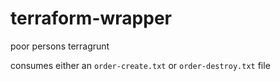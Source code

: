 # terraform-wrapper

poor persons terragrunt

consumes either an `order-create.txt` or `order-destroy.txt` file
